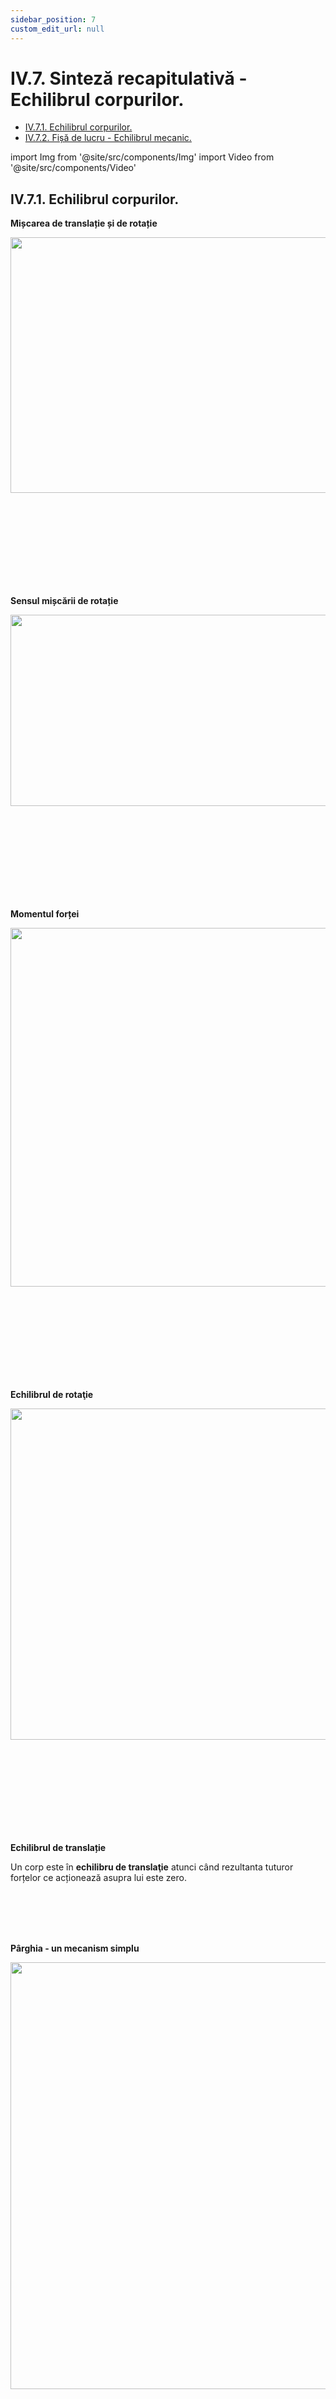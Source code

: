 ```yaml
---
sidebar_position: 7
custom_edit_url: null
---
```


# IV.7. Sinteză recapitulativă - Echilibrul corpurilor.


<ul class="table-of-contents table-of-contents__left-border"><li><a href="#iv71-echilibrul-corpurilor" class="table-of-contents__link toc-highlight table-of-contents__link--active">IV.7.1. Echilibrul corpurilor.</a></li><li><a href="#iv72-fișă-de-lucru---echilibrul-mecanic" class="table-of-contents__link toc-highlight">IV.7.2. Fișă de lucru - Echilibrul mecanic.</a></li></ul>


import Img from '@site/src/components/Img'
import Video from '@site/src/components/Video'



## IV.7.1. Echilibrul corpurilor.


<div class="alert alert--primary" role="alert">



**Mișcarea de translație și de rotație**


<Img className="img-responsive4" src="fizica/clasa7/capitolul4/IV-7-sinteza-recapitulativa-echilibrul-corpurilor-poza1-schema-mentala-miscarea-de-translatie-si-de-rotatie.png" width="1000" height="409" />



<br></br>
<br></br>
<br></br>
<br></br>




**Sensul mișcării de rotație**



<Img className="img-responsive4" src="fizica/clasa7/capitolul4/IV-7-sinteza-recapitulativa-echilibrul-corpurilor-poza2-schema-mentala-sensul-miscarii-de-rotatie.png" width="1000" height="306" />



<br></br>
<br></br>
<br></br>
<br></br>


**Momentul forței**


<Img className="img-responsive4" src="fizica/clasa7/capitolul4/IV-7-sinteza-recapitulativa-echilibrul-corpurilor-poza3-schema-mentala-momentul-fortei.png" width="1000" height="574" />



<br></br>
<br></br>
<br></br>
<br></br>





**Echilibrul de rotaţie**


<Img className="img-responsive4" src="fizica/clasa7/capitolul4/IV-7-sinteza-recapitulativa-echilibrul-corpurilor-poza3bis-schema-mentala-echilibrul-de-rotatie.png" width="1000" height="530" />



<br></br>
<br></br>
<br></br>
<br></br>



**Echilibrul de translație**



Un corp este în **echilibru de translaţie** atunci când rezultanta tuturor forțelor ce acționează asupra lui este zero.


<br></br>
<br></br>












**Pârghia - un mecanism simplu**





<Img className="img-responsive4" src="fizica/clasa7/capitolul4/IV-7-sinteza-recapitulativa-echilibrul-corpurilor-poza4-schema-mentala-parghia-un-mecanism-simplu.png" width="1000" height="683" />



<br></br>
<br></br>
<br></br>
<br></br>



<Video src="https://www.youtube.com/embed/0B7VlZKTzKo" />

<br></br>
<br></br>
<br></br>



**Scripetele - un mecanism simplu**

<Img className="img-responsive4" src="fizica/clasa7/capitolul4/IV-7-sinteza-recapitulativa-echilibrul-corpurilor-poza5-schema-mentala-scripetele-un-mecanism-simplu.png" width="1000" height="674" />




<br></br>
<br></br>
<br></br>
<br></br>



<Video src="https://www.youtube.com/embed/NdLvwG3ZMPY" />

<br></br>
<br></br>
<br></br>





**Centrul de greutate.**



<Img className="img-responsive4" src="fizica/clasa7/capitolul4/IV-7-sinteza-recapitulativa-echilibrul-corpurilor-poza5bis-schema-mentala-centrul-de-greutate.png" width="1000" height="553" />




<br></br>
<br></br>
<br></br>
<br></br>


**Echilibrul corpurilor**


<Img className="img-responsive4" src="fizica/clasa7/capitolul4/IV-7-sinteza-recapitulativa-echilibrul-corpurilor-poza6-schema-mentala-echilibrul-corpurilor.png" width="1000" height="665" />



<br></br>
<br></br>
<br></br>
<br></br>




<Video src="https://www.youtube.com/embed/stv2vyxNNJ0" />


<br></br>
<br></br>




**Stabilitatea unui corp sprijinit**


<Img className="img-responsive4" src="fizica/clasa7/capitolul4/IV-7-sinteza-recapitulativa-echilibrul-corpurilor-poza7-schema-mentala-stabilitatea-unui-corp-sprijinit.png" width="1000" height="403" />



</div>










<br></br>
<br></br>




## IV.7.2. Fișă de lucru - Echilibrul mecanic.



<div class="alert alert--warning" role="alert">

&#128203 **Fișă de lucru - Echilibrul mecanic**



<Video src="https://www.youtube.com/embed/6SIKbLmXdgw" />



<br></br>
<br></br>


**1. Scrie ce fel de mișcare (translație/rotație) au următoarele corpuri:**

a)	Sertar față de șine.

b)	Mișcarea telegondolei față de cablu.

c)	Deschiderea unui dop de sticlă PET.

d)	Mișcarea Pământului în jurul propriei axe.



**Rezolvare:**



a)	Mișcare de translație.

b)	Mișcare de translație.

c)	Mișcare de rotație.

d)	Mișcare de rotație.



<br></br>
<br></br>



**2.** 

a)	Desenează un scripete mobil

b)	Scrie legea scripetelui fix : 

c)	Scrie dezavantajul scripetelui mobil: 


**Rezolvare:**


a)


<Img className="img-responsive4" src="fizica/clasa7/capitolul4/IV-7-2-fisa-de-lucru-echilbrul-mecanic-poza1-problema-rezolvata-desen-scripete-mobil.png" width="1000" height="334" />

<br></br>
<br></br>



b) R = F

c) Tragem de cablu în sus


<br></br>
<br></br>



**3. Explică în ce fel de echilibru (stabil/instabil/indiferent) este următorul corp suspendat:**



<Img className="img-responsive4" src="fizica/clasa7/capitolul4/IV-7-2-fisa-de-lucru-echilbrul-mecanic-poza2-problema-rezolvata-desen-cerinta-problema.png" width="1000" height="234" />




**Rezolvare:**





<Img className="img-responsive4" src="fizica/clasa7/capitolul4/IV-7-2-fisa-de-lucru-echilbrul-mecanic-poza3-problema-rezolvata-desen-determinare-centru-greutate-triunghi-suspendat.png" width="1000" height="233" />



Corpul este în echilibru stabil deoarece centrul de greutate (C) al lui este sub punctul de susținere (S) pe aceeași verticală.



<br></br>
<br></br>




**4. Cum putem face o roată să nu se rostogolească pe un plan înclinat? De ce?**



**Rezolvare:**


Pe fundul roții se fixează un corp greu (de plumb) pentru a coborî centrul de greutate al roţii spre baza de sprijin. Astfel roata are o foarte mare stabilitate,încât  învinge forţa de atracţie a Pământului care i-ar fi provocat rostogolirea pe planul înclinat.



<br></br>
<br></br>



**5. Demonstrează dacă discul din figură, de rază R = 600 mm, este în echilibru de rotație sau nu:**




<Img className="img-responsive4" src="fizica/clasa7/capitolul4/IV-7-2-fisa-de-lucru-echilbrul-mecanic-poza4-problema-rezolvata-desen-cerinta-problema-disc-in-echilbru-de-rotatie-sau-nu.png" width="1000" height="333" />


<br></br>
<br></br>




**Rezolvare:**


_Scriem datele problemei și calculăm brațele celor două forțe în metri:_   
R = 600 mm    
F<sub>1</sub> = 400 N    
F<sub>2</sub> = 200 N

<Img className="img-responsive4" src="fizica/clasa7/capitolul4/IV-7-2-fisa-de-lucru-echilbrul-mecanic-poza5-problema-rezolvata-rezolvare-partea1-disc-in-echilbru-de-rotatie-sau-nu.png" width="1000" height="187" />



<br></br>
<br></br>
<br></br>


_Stabilim sensul de rotație al fiecărei forțe, dacă ar acționa singură:_   
Sens orar: F<sub>1</sub>    
Sens antiorar: F<sub>2</sub>


<br></br>

_Calculăm modulul momentului orar, respectiv antiorar:_



<Img className="img-responsive4" src="fizica/clasa7/capitolul4/IV-7-2-fisa-de-lucru-echilbrul-mecanic-poza6-problema-rezolvata-rezolvare-partea2-disc-in-echilbru-de-rotatie-sau-nu.png" width="1000" height="162" />





**Când | M<sub>orar</sub> |= | M<sub>antiorar</sub> |, spunem că discul este în echilibru de rotație.**

<br></br>
<br></br>




**6. Roberta acționează asupra unui clește de spart nuci cu o forță de 100 N, întâmpinând o rezistență din partea cojii de nucă de 800 N. Lungimea cleștelui de nuci este de 20 cm. Cât este distanța de la capătul unde se unesc pârghiile până la nucă? Desenează cleștele de spart nuci.**



**Rezolvare:**


_Desenăm cleștele de spart nuci_


<Img className="img-responsive4" src="fizica/clasa7/capitolul4/IV-7-2-fisa-de-lucru-echilbrul-mecanic-poza7-problema-rezolvata-rezolvare-desen-parghie-ordinul-2-cleste-de-spart-nuci.png" width="1000" height="455" />



<br></br>
<br></br>
<br></br>





_Notăm datele problemei:_   
F = 100 N    
R = 800 N    
OA = b<sub>F</sub> = 20 cm = 0,2 m    
OB = b<sub>R</sub> = ?


<br></br>



_Scriem legea pârghiei, scoatem necunoscuta și înlocuim datele problemei:_


<Img className="img-responsive4" src="fizica/clasa7/capitolul4/IV-7-2-fisa-de-lucru-echilbrul-mecanic-poza8-problema-rezolvata-rezolvare-parghie-ordinul-2-cleste-de-spart-nuci.png" width="1000" height="203" />






</div>